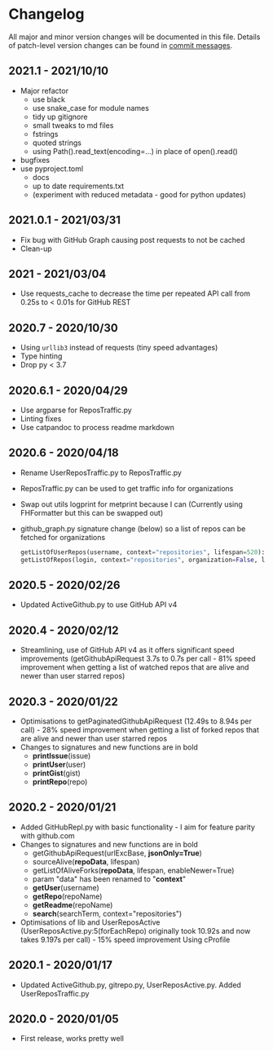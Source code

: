 # Changelog
All major and minor version changes will be documented in this file. Details of
patch-level version changes can be found in [commit messages](../../commits/master).

## 2021.1 - 2021/10/10

- Major refactor
  - use black
  - use snake_case for module names
  - tidy up gitignore
  - small tweaks to md files
  - fstrings
  - quoted strings
  - using Path().read_text(encoding=...) in place of open().read()
- bugfixes
- use pyproject.toml
  - docs
  - up to date requirements.txt
  - (experiment with reduced metadata - good for python updates)

## 2021.0.1 - 2021/03/31

- Fix bug with GitHub Graph causing post requests to not be cached
- Clean-up

## 2021 - 2021/03/04

- Use requests_cache to decrease the time per repeated API call
  from 0.25s to < 0.01s for GitHub REST


## 2020.7 - 2020/10/30

- Using `urllib3` instead of requests (tiny speed advantages)
- Type hinting
- Drop py < 3.7

## 2020.6.1 - 2020/04/29

- Use argparse for ReposTraffic.py
- Linting fixes
- Use catpandoc to process readme markdown

## 2020.6 - 2020/04/18

- Rename UserReposTraffic.py to ReposTraffic.py
- ReposTraffic.py can be used to get traffic info for organizations
- Swap out utils logprint for metprint because I can (Currently using
FHFormatter but this can be swapped out)
- github_graph.py signature change (below) so a list of repos can be fetched
	for organizations

	```python
	getListOfUserRepos(username, context="repositories", lifespan=520):
	getListOfRepos(login, context="repositories", organization=False, lifespan=520):
	```

## 2020.5 - 2020/02/26

- Updated ActiveGithub.py to use GitHub API v4

## 2020.4 - 2020/02/12

- Streamlining, use of GitHub API v4 as it offers significant speed improvements
(getGithubApiRequest 3.7s to 0.7s per call - 81% speed improvement when getting
a list of watched repos that are alive and newer than user starred repos)

## 2020.3 - 2020/01/22

- Optimisations to getPaginatedGithubApiRequest (12.49s to 8.94s per call) - 28%
  speed improvement when getting a list of forked repos that are alive and newer
  than user starred repos
- Changes to signatures and new functions are in bold
	- **printIssue**(issue)
	- **printUser**(user)
	- **printGist**(gist)
	- **printRepo**(repo)

## 2020.2 - 2020/01/21

- Added GitHubRepl.py with basic functionality - I aim for feature parity with
  github.com
- Changes to signatures and new functions are in bold
	- getGithubApiRequest(urlExcBase, **jsonOnly=True**)
	- sourceAlive(**repoData**, lifespan)
	- getListOfAliveForks(**repoData**, lifespan, enableNewer=True)
	- param "data" has been renamed to "**context**"
	- **getUser**(username)
	- **getRepo**(repoName)
	- **getReadme**(repoName)
	- **search**(searchTerm, context="repositories")
- Optimisations of lib and UserReposActive (UserReposActive.py:5(forEachRepo)
  originally took 10.92s and now takes 9.197s per call) - 15% speed improvement
  Using cProfile

## 2020.1 - 2020/01/17

- Updated ActiveGithub.py, gitrepo.py, UserReposActive.py. Added UserReposTraffic.py

## 2020.0 - 2020/01/05

- First release, works pretty well
